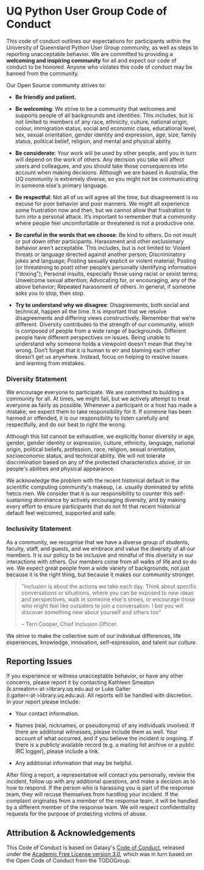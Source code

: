 # UQ Python User Group Code of Conduct

This code of conduct outlines our expectations for participants within the
University of Queensland Python User Group community, 
as well as steps to reporting unacceptable behavior. We are
committed to providing a **welcoming and inspiring community** for all and 
expect our code of conduct to be honored. Anyone who violates this code of 
conduct may be banned from the community.

Our Open Source community strives to:

* **Be friendly and patient.**

* **Be welcoming**: We strive to be a community that welcomes and
  supports people of all backgrounds and identities. This includes, but is not
  limited to members of any race, ethnicity, culture, national origin, colour,
  immigration status, social and economic class, educational level, sex, sexual
  orientation, gender identity and expression, age, size, family status,
  political belief, religion, and mental and physical ability.

* **Be considerate**: Your work will be used by other people, and you in turn
  will depend on the work of others. Any decision you take will affect users
  and colleagues, and you should take those consequences into account when
  making decisions. Although we are based in Australia, the UQ community is 
  extremely diverse, so you might not be communicating in someone else's 
  primary language.

* **Be respectful**: Not all of us will agree all the time, but disagreement is
  no excuse for poor behavior and poor manners. We might all experience some
  frustration now and then, but we cannot allow that frustration to turn into a
  personal attack. It’s important to remember that a community where people
  feel uncomfortable or threatened is not a productive one.

* **Be careful in the words that we choose**: Be kind to others. Do
  not insult or put down other participants. Harassment and other exclusionary
  behavior aren't acceptable. This includes, but is not limited to: Violent
  threats or language directed against another person; Discriminatory jokes and
  language; Posting sexually explicit or violent material; Posting (or
  threatening to post) other people’s personally identifying information
  (“doxing”); Personal insults, especially those using racist or sexist terms;
  Unwelcome sexual attention; Advocating for, or encouraging, any of the above
  behavior; Repeated harassment of others. In general, if someone asks you to
  stop, then stop.

* **Try to understand why we disagree**: Disagreements, both social and
  technical, happen all the time. It is important that we resolve disagreements
  and differing views constructively. Remember that we’re different. Diversity
  contributes to the strength of our community, which is composed of people
  from a wide range of backgrounds. Different people have different
  perspectives on issues. Being unable to understand why someone holds a
  viewpoint doesn’t mean that they’re wrong. Don’t forget that it is human to
  err and blaming each other doesn’t get us anywhere. Instead, focus on helping
  to resolve issues and learning from mistakes.


### Diversity Statement

We encourage everyone to participate. We are committed to building a community
for all. At times, we might fail, but we actively attempt to treat everyone as 
fairly as possible. Whenever a participant or a host has made a mistake,
we expect them to take responsibility for it. If someone has been harmed or
offended, it is our responsibility to listen carefully and respectfully, and do
our best to right the wrong.

Although this list cannot be exhaustive, we explicitly honor diversity in age,
gender, gender identity or expression, culture, ethnicity, language, national
origin, political beliefs, profession, race, religion, sexual orientation,
socioeconomic status, and technical ability. We will not tolerate
discrimination based on any of the protected characteristics above, or on
people's abilities and physical appearance.

We acknowledge the problem with the recent historical default in the scientific
computing community's makeup, i.e. usually dominated by white hetcis men. We 
consider that it is our responsibility to counter this self-sustaining 
dominance by actively encouraging diversity, and by making every effort to 
ensure participants that do not fit that recent historical default feel 
welcomed, supported and safe.

### Inclusivity Statement

As a community, we recognise that we have a diverse group of students, faculty, 
staff, and guests, and we embrace and value the diversity of all our members. 
It is our policy to be inclusive and mindful of this diversity in our 
interactions with others. Our members come from all walks of life and so do we.
We expect great people from a wide variety of backgrounds, not just because it 
is the right thing, but because it makes our community stronger.

>"Inclusion is about the actions we take each day. Think about specific 
conversations or situations, where you can be exposed to new ideas and 
perspectives, walk in someone else's shoes, or encourage those who might 
feel like outsiders to join a conversation. I bet you will discover 
something new about yourself and others too"
>
> – Terri Cooper, Chief Inclusion Officer.

We strive to make the collective sum of our individual differences, life 
experiences, knowledge, innovation, self-expression, and talent our *culture*. 

## Reporting Issues

If you experience or witness unacceptable behavior, or have any other concerns,
please report it by contacting Kathleen Smeaton 
(k.smeaton<·at·>library.uq.edu.au) or Luke Gaiter 
(l.gaiter<·at·>library.uq.edu.au). All reports will be handled with discretion.
In your report please include:

- Your contact information.

- Names (real, nicknames, or pseudonyms) of any individuals involved. If there
  are additional witnesses, please include them as well. Your account of what
  occurred, and if you believe the incident is ongoing. If there is a publicly
  available record (e.g. a mailing list archive or a public IRC logger), please
  include a link.

- Any additional information that may be helpful.

After filing a report, a representative will contact you personally, review the
incident, follow up with any additional questions, and make a decision as to
how to respond. If the person who is harassing you is part of the response
team, they will recuse themselves from handling your incident. If the complaint
originates from a member of the response team, it will be handled by a
different member of the response team. We will respect confidentiality requests
for the purpose of protecting victims of abuse.

## Attribution & Acknowledgements

This Code of Conduct is based on Galaxy's
[Code of Conduct](https://github.com/galaxyproject/galaxy-lib/blob/master/CODE_OF_CONDUCT.rst),
released under the [Academic Free License version 3.0](), which was in turn 
based on the Open Code of Conduct from the TODOGroup.
